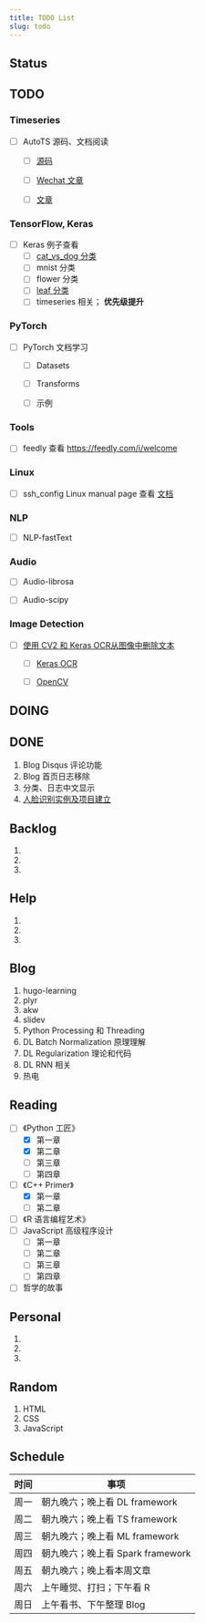 ```yaml
---
title: TODO List
slug: todo
---
```


## Status


## TODO


### Timeseries

* [ ] AutoTS 源码、文档阅读 
    - [ ] [源码](https://github.com/winedarksea/AutoTS)
    - [ ] [Wechat 文章](https://mp.weixin.qq.com/s?__biz=Mzk0NDE5Nzg1Ng==&mid=2247501901&idx=1&sn=78cb68a8dc6ff1a8b55a755fbdb0c52a&chksm=c32ad1c2f45d58d4352933b8893cbd2b716d35b0cd9fcbc40716c88a6aa92b86af5198eca086&mpshare=1&scene=1&srcid=0322yWYLiNwQY3gK2WjPf6f7&sharer_sharetime=1647940260625&sharer_shareid=8a087f62787015e5101dd2920243fdb8&version=3.1.23.70088&platform=mac#rd)
    - [ ] [文章](https://towardsdatascience.com/train-multiple-time-series-forecasting-models-in-one-line-of-python-code-615f2253b67a)





### TensorFlow, Keras

* [ ] Keras 例子查看
    - [ ] [cat_vs_dog 分类](https://github.com/wangzhefeng/dogs_vs_cats)
    - [ ] mnist 分类
    - [ ] flower 分类
    - [ ] [leaf 分类](https://www.kaggle.com/code/abhmul/keras-convnet-lb-0-0052-w-visualization/notebook)
    - [ ] timeseries 相关； **优先级提升**

### PyTorch

* [ ] PyTorch 文档学习
    - [ ] Datasets
    - [ ] Transforms
    - [ ] 示例


### Tools

- [ ] feedly 查看 https://feedly.com/i/welcome

### Linux

- [ ] ssh_config Linux manual page 查看 [文档](https://man7.org/linux/man-pages/man5/ssh_config.5.html)

### NLP

- [ ] NLP-fastText

### Audio

- [ ] Audio-librosa
- [ ] Audio-scipy


### Image Detection

- [ ] [使用 CV2 和 Keras OCR从图像中删除文本](https://mp.weixin.qq.com/s/I1_2xGMGxBkUK7gMyrE9gQ) 
    - [ ] [Keras OCR](https://keras-ocr.readthedocs.io/en/latest/examples/index.html)
    - [ ] [OpenCV](https://opencv24-python-tutorials.readthedocs.io/en/latest/index.html)


## DOING



## DONE

1. Blog Disqus 评论功能
2. Blog 首页日志移除
3. 分类、日志中文显示
4. [人脸识别实例及项目建立](https://mp.weixin.qq.com/s/3iFDnGb1Hlf-J_6qzu05gA)

## Backlog

1. 
2. 
3. 

## Help

1. 
2. 
3. 

## Blog

1. hugo-learning
2. plyr
3. akw
4. slidev
5. Python Processing 和 Threading
6. DL Batch Normalization 原理理解
7. DL Regularization 理论和代码
8. DL RNN 相关
9. 热电

## Reading

* [ ] 《Python 工匠》
  * [x] 第一章
  * [x] 第二章
  * [ ] 第三章
  * [ ] 第四章
* [ ] 《C++ Primer》
  * [x] 第一章
  * [ ] 第二章
* [ ] 《R 语言编程艺术》
* [ ] JavaScript 高级程序设计
    - [ ] 第一章
    - [ ] 第二章
    - [ ] 第三章
    - [ ] 第四章
* [ ] 哲学的故事

## Personal

1. 
2. 
3. 

## Random

1. HTML
2. CSS
3. JavaScript

## Schedule

| 时间 | 事项                                             |
|------|--------------------------------------------------|
| 周一 | 朝九晚六；晚上看 DL framework |
| 周二 | 朝九晚六；晚上看 TS framework |
| 周三 | 朝九晚六；晚上看 ML framework |
| 周四 | 朝九晚六；晚上看 Spark framework |
| 周五 | 朝九晚六；晚上看本周文章 |
| 周六 | 上午睡觉、打扫；下午看 R |
| 周日 | 上午看书、下午整理 Blog |

